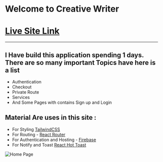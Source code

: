 # Welcome to Creative Writer 
# [Live Site Link](https://writer-auth.web.app)
-----------------------------------------------
## I Have build this application spending 1 days. There are so many important Topics have here is a list 
  - Authentication
  - Checkout 
  - Private Route
  - Services
  - And Some Pages with contains Sign up and Login
  
## Material Are uses in this site : 
  - For Styling [TailwindCSS](https://tailwindcss.com)
  - For Routing - [React Router](https://reactrouter.com/docs/en/v6)
  - For Authentication and Hosting - [Firebase](https://firebase.google.com)
  - For Notify and Toast [React Hot Toast](https://react-hot-toast.com/)
  

 ![Home Page](https://i.ibb.co/gTTjmdr/download.png)

